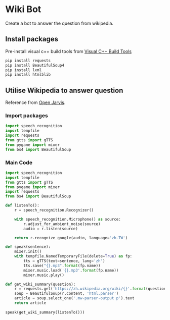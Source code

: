 # Wiki Bot
Create a bot to answer the question from wikipedia.

## Install packages
Pre-install visual c++ build tools from [Visual C++ Build Tools](https://visualstudio.microsoft.com/visual-cpp-build-tools/)

```bash
pip install requests
pip install BeautifulSoup4
pip install lxml
pip install html5lib
```

## Utilise Wikipedia to answer question
Reference from [Open Jarvis](https://www.youtube.com/watch?v=T5UIySP9Owc&feature=youtu.be).

### Import packages
```python
import speech_recognition
import tempfile
import requests
from gtts import gTTS
from pygame import mixer 
from bs4 import BeautifulSoup
```

### Main Code
```python
import speech_recognition
import tempfile
from gtts import gTTS
from pygame import mixer 
import requests
from bs4 import BeautifulSoup

def listenTo():
    r = speech_recognition.Recognizer()

    with speech_recognition.Microphone() as source:
        r.adjust_for_ambient_noise(source)
        audio = r.listen(source)

    return r.recognize_google(audio, language='zh-TW')

def speak(sentence):
    mixer.init()
    with tempfile.NamedTemporaryFile(delete=True) as fp:
        tts = gTTS(text=sentence, lang='zh')
        tts.save("{}.mp3".format(fp.name))
        mixer.music.load('{}.mp3'.format(fp.name))
        mixer.music.play()

def get_wiki_summary(question):
    r = requests.get('https://zh.wikipedia.org/wiki/{}'.format(question))
    soup = BeautifulSoup(r.content, 'html.parser')
    article = soup.select_one('.mw-parser-output p').text
    return article
    
speak(get_wiki_summary(listenTo()))
```

